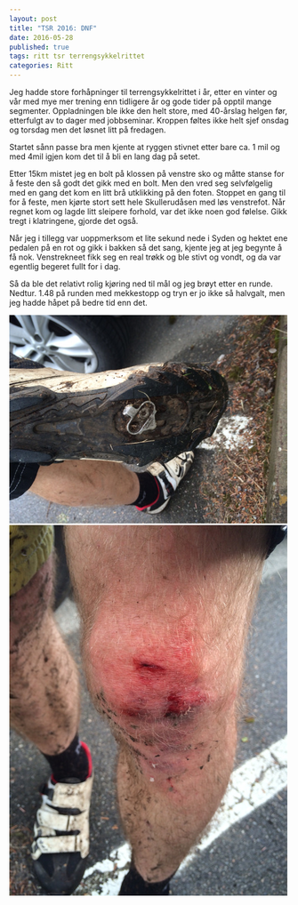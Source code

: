 ```yaml
---
layout: post
title: "TSR 2016: DNF"
date: 2016-05-28
published: true
tags: ritt tsr terrengsykkelrittet
categories: Ritt
---
```


Jeg hadde store forhåpninger til terrengsykkelrittet i år, etter en vinter og vår med mye mer trening enn tidligere år og gode tider på opptil mange segmenter. Oppladningen ble ikke den helt store, med 40-årslag helgen før, etterfulgt av to dager med jobbseminar. Kroppen føltes ikke helt sjef onsdag og torsdag men det løsnet litt på fredagen. 

Startet sånn passe bra men kjente at ryggen stivnet etter bare ca. 1 mil og med 4mil igjen kom det til å bli en lang dag på setet. 

Etter 15km mistet jeg en bolt på klossen på venstre sko og måtte stanse for å feste den så godt det gikk med en bolt. Men den vred seg selvfølgelig med en gang det kom en litt brå utklikking på den foten. Stoppet en gang til for å feste, men kjørte stort sett hele Skullerudåsen med løs venstrefot. Når regnet kom og lagde litt sleipere forhold, var det ikke noen god følelse. Gikk tregt i klatringene, gjorde det også. 

Når jeg i tillegg var uoppmerksom et lite sekund nede i Syden og hektet ene pedalen på en rot og gikk i bakken så det sang, kjente jeg at jeg begynte å få nok. Venstrekneet fikk seg en real trøkk og ble stivt og vondt, og da var egentlig begeret fullt for i dag.

Så da ble det relativt rolig kjøring ned til mål og jeg brøyt etter en runde. Nedtur. 1.48 på runden med mekkestopp og tryn er jo ikke så halvgalt, men jeg hadde håpet på bedre tid enn det. 

<img src="/assets/tsr1.jpg" />
<img src="/assets/tsr2.jpg" />
